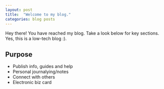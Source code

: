 ```yaml
---
layout: post
title:  "Welcome to my blog."
categories: blog posts
---
```

Hey there! You have reached my blog. Take a look below for key sections. Yes, this is a low-tech blog :).

## Purpose
* Publish info, guides and help
* Personal journalying/notes
* Connect with others
* Electronic biz card

<!--## Navigation Index
* [About](./ABOUT.md)
* [Software Engineering](./SOFTWARE-ENGINEERING.md)
  * [Test Engineering](./TEST-ENGINEERING.md)
  * [Quality Engineering](./QUALITY-ENGINEERING.md)
    * [Quality Engineering Strategy](./QE-STRATEGY.md)
    * [Test Automation Strategy](./TEST-AUTOMATION.md)
    * [Test Automation Design](./TEST-AUTOMATION-DESIGN.md)
    * [Test Design](./TEST-DESIGN.md)
* [Speaking](./SPEAKING.md)
* [Home Automation](./HOME-AUTOMATION.md)
* [Personal Improvement](./PERSONAL-IMPROVEMENT.md)
-->

